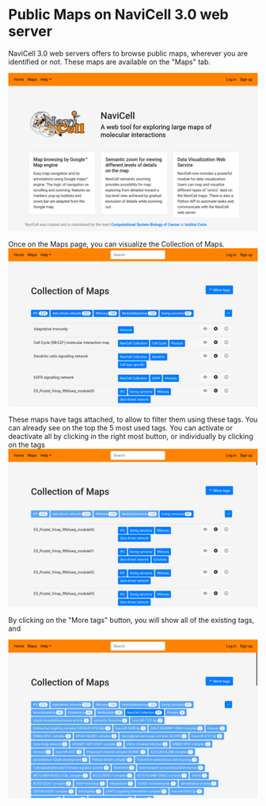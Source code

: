 # Public Maps on NaviCell 3.0 web server

NaviCell 3.0 web servers offers to browse public maps, wherever you are identified or not. These maps are available on the "Maps" tab. 

![Home](images/landing_page.png)

Once on the Maps page, you can visualize the Collection of Maps. 
![Public Maps](images/public_maps.png)

These maps have tags attached, to allow to filter them using these tags. You can already see on the top the 5 most used tags. You can activate or deactivate all by clicking in the right most button, or individually by clicking on the tags 
![Filtered Maps](images/public_tags_filter.png)


By clicking on the "More tags" button, you will show all of the existing tags, and 


![Filtered Maps](images/public_tags.png)

